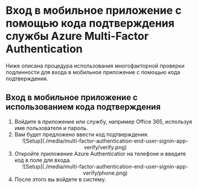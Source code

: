 
<properties
	pageTitle="Вход в мобильное приложение с помощью кода подтверждения службы Azure Multi-Factor Authentication"
	description="На этой странице описана процедура входа пользователей с помощью кода подтверждения мобильного приложения при использовании службы Azure MFA."
	services="multi-factor-authentication"
	documentationCenter=""
	authors="kgremban"
	manager="femila"
	editor="curtland"/>

<tags
	ms.service="multi-factor-authentication"
	ms.workload="identity"
	ms.tgt_pltfrm="na"
	ms.devlang="na"
	ms.topic="article"
	ms.date="08/04/2016"
	ms.author="kgremban"/>

# Вход в мобильное приложение с помощью кода подтверждения службы Azure Multi-Factor Authentication


Ниже описана процедура использования многофакторной проверки подлинности для входа в мобильное приложение с помощью кода подтверждения.

## Вход в мобильное приложение с использованием кода подтверждения

<ol>

<li>Войдите в приложение или службу, например Office&#160;365, используя имя пользователя и пароль.</li>
<li>Вам будет предложено ввести код подтверждения.</li>


<center>![Setup](./media/multi-factor-authentication-end-user-signin-app-verify/verify.png)</center>

<li>Откройте приложение Azure Authenticatior на телефоне и введите код в поле для входа.</li>

<center>![Setup](./media/multi-factor-authentication-end-user-signin-app-verify/phone.png)</center>


<li>После этого вы войдете в систему.</li>

<!---HONumber=AcomDC_0921_2016-->